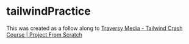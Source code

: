 # tailwindPractice
This was created as a follow along to [Traversy Media - Tailwind Crash Course | Project From Scratch](https://www.youtube.com/watch?v=dFgzHOX84xQ&t=330s)